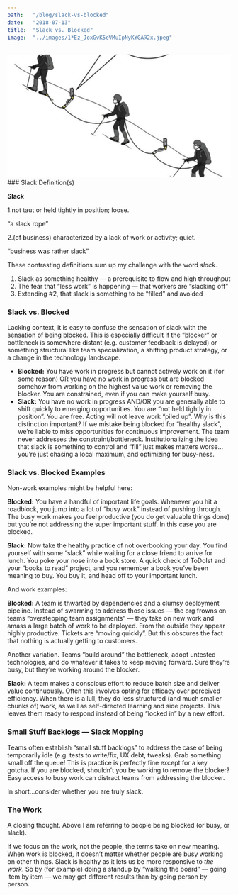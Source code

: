 ```yaml
---
path:	"/blog/slack-vs-blocked"
date:	"2018-07-13"
title:	"Slack vs. Blocked"
image:	"../images/1*Ez_JoxGvK5eVMuIpNyKYGA@2x.jpeg"
---
```


![](../images/1*Ez_JoxGvK5eVMuIpNyKYGA@2x.jpeg)### Slack Definition(s)



**Slack**

1.not taut or held tightly in position; loose.

“a slack rope”

2.(of business) characterized by a lack of work or activity; quiet.

“business was rather slack”

These contrasting definitions sum up my challenge with the word *slack*.

1. Slack as something healthy — a prerequisite to flow and high throughput
2. The fear that “less work” is happening — that workers are “slacking off”
3. Extending #2, that slack is something to be “filled” and avoided
### Slack vs. Blocked

Lacking context, it is easy to confuse the sensation of slack with the sensation of being blocked. This is especially difficult if the “blocker” or bottleneck is somewhere distant (e.g. customer feedback is delayed) or something structural like team specialization, a shifting product strategy, or a change in the technology landscape.

* **Blocked:** You have work in progress but cannot actively work on it (for some reason) OR you have no work in progress but are blocked somehow from working on the highest value work or removing the blocker. You are constrained, even if you can make yourself busy.
* **Slack:** You have no work in progress AND/OR you are generally able to shift quickly to emerging opportunities. You are “not held tightly in position”. You are free. Acting will not leave work “piled up”.
Why is this distinction important? If we mistake being blocked for “healthy slack”, we’re liable to miss opportunities for continuous improvement. The team never addresses the constraint/bottleneck. Institutionalizing the idea that slack is something to control and “fill” just makes matters worse…you’re just chasing a local maximum, and optimizing for busy-ness.

### Slack vs. Blocked Examples

Non-work examples might be helpful here:

**Blocked:** You have a handful of important life goals. Whenever you hit a roadblock, you jump into a lot of “busy work” instead of pushing through. The busy work makes you feel productive (you do get valuable things done) but you’re not addressing the super important stuff. In this case you are blocked.

**Slack:** Now take the healthy practice of not overbooking your day. You find yourself with some “slack” while waiting for a close friend to arrive for lunch. You poke your nose into a book store. A quick check of ToDoIst and your “books to read” project, and you remember a book you’ve been meaning to buy. You buy it, and head off to your important lunch.

And work examples:

**Blocked:** A team is thwarted by dependencies and a clumsy deployment pipeline. Instead of swarming to address those issues — the org frowns on teams “overstepping team assignments” — they take on new work and amass a large batch of work to be deployed. From the outside they appear highly productive. Tickets are “moving quickly”. But this obscures the fact that nothing is actually getting to customers.

Another variation. Teams “build around” the bottleneck, adopt untested technologies, and do whatever it takes to keep moving forward. Sure they’re busy, but they’re working around the blocker.

**Slack:** A team makes a conscious effort to reduce batch size and deliver value continuously. Often this involves opting for efficacy over perceived efficiency. When there is a lull, they do less structured (and much smaller chunks of) work, as well as self-directed learning and side projects. This leaves them ready to respond instead of being “locked in” by a new effort.

### Small Stuff Backlogs — Slack Mopping

Teams often establish “small stuff backlogs” to address the case of being temporarily idle (e.g. tests to write/fix, UX debt, tweaks). Grab something small off the queue! This is practice is perfectly fine except for a key gotcha. If you are blocked, shouldn’t you be working to remove the blocker? Easy access to busy work can distract teams from addressing the blocker.

In short…consider whether you are truly slack.

### The Work

A closing thought. Above I am referring to people being blocked (or busy, or slack).

If we focus on the work, not the people, the terms take on new meaning. When work is blocked, it doesn’t matter whether people are busy working on other things. Slack is healthy as it lets us be more responsive to *the work*. So by (for example) doing a standup by “walking the board” — going item by item — we may get different results than by going person by person.


